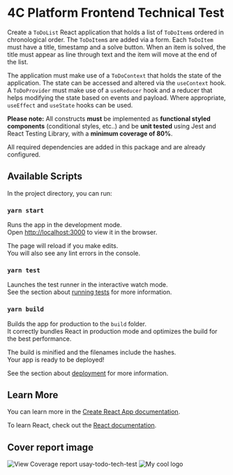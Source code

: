 # 4C Platform Frontend Technical Test

Create a `ToDoList` React application that holds a list of `ToDoItem`s ordered in chronological order. The `ToDoItem`s are added via a form. Each `ToDoItem` must have a title, timestamp and a solve button. When an item is solved, the title must appear as line through text and the item will move at the end of the list.

The application must make use of a `ToDoContext` that holds the state of the application. The state can be accessed and altered via the `useContext` hook. A `ToDoProvider` must make use of a `useReducer` hook and a reducer that helps modifying the state based on events and payload. Where appropriate, `useEffect` and `useState` hooks can be used.

**Please note:** All constructs **must** be implemented as **functional styled components** (conditional styles, etc..) and be **unit tested** using Jest and React Testing Library, with a **minimum coverage of 80%**.

All required dependencies are added in this package and are already configured.

## Available Scripts

In the project directory, you can run:

### `yarn start`

Runs the app in the development mode.\
Open [http://localhost:3000](http://localhost:3000) to view it in the browser.

The page will reload if you make edits.\
You will also see any lint errors in the console.

### `yarn test`

Launches the test runner in the interactive watch mode.\
See the section about [running tests](https://facebook.github.io/create-react-app/docs/running-tests) for more information.

### `yarn build`

Builds the app for production to the `build` folder.\
It correctly bundles React in production mode and optimizes the build for the best performance.

The build is minified and the filenames include the hashes.\
Your app is ready to be deployed!

See the section about [deployment](https://facebook.github.io/create-react-app/docs/deployment) for more information.

## Learn More

You can learn more in the [Create React App documentation](https://facebook.github.io/create-react-app/docs/getting-started).

To learn React, check out the [React documentation](https://reactjs.org/).

## Cover report image
![View Coverage report](https://ibb.co/5BRzzxG) usay-todo-tech-test
<img src="https://ibb.co/5BRzzxG" alt="My cool logo"/>
